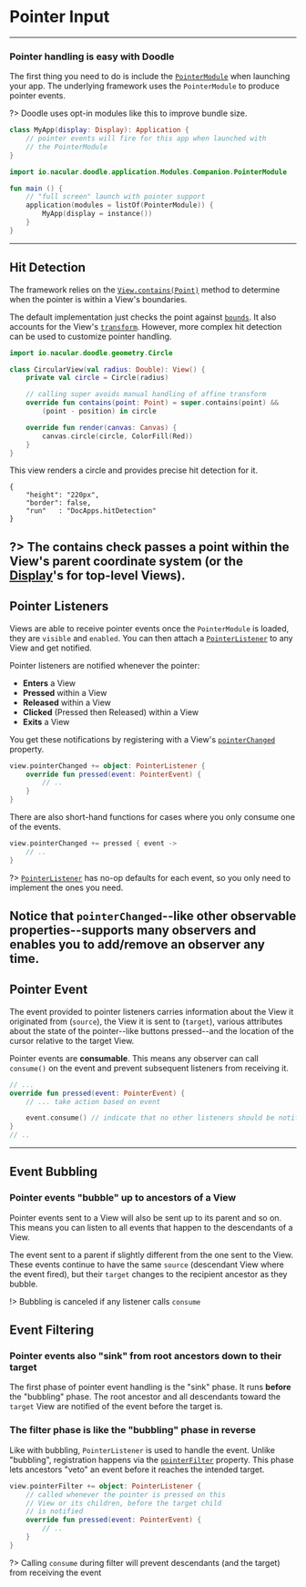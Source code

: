 # Pointer Input
---------------

### Pointer handling is easy with Doodle

The first thing you need to do is include the [`PointerModule`](https://github.com/nacular/doodle/blob/master/Browser/src/jsMain/kotlin/io/nacular/doodle/application/Modules.kt#L51)
when launching your app. The underlying framework uses the `PointerModule` to produce pointer events.

?> Doodle uses opt-in modules like this to improve bundle size.

```kotlin
class MyApp(display: Display): Application {
    // pointer events will fire for this app when launched with
    // the PointerModule
}
```
```kotlin
import io.nacular.doodle.application.Modules.Companion.PointerModule

fun main () {
    // "full screen" launch with pointer support
    application(modules = listOf(PointerModule)) {
        MyApp(display = instance())
    }
}
```
---
## Hit Detection

The framework relies on the [`View.contains(Point)`](https://github.com/nacular/doodle/blob/master/Core/src/commonMain/kotlin/io/nacular/doodle/core/View.kt#L450)
method to determine when the pointer is within a View's boundaries.

The default implementation just checks the point against [`bounds`](https://github.com/nacular/doodle/blob/master/Core/src/commonMain/kotlin/io/nacular/doodle/core/View.kt#L108).
It also accounts for the View's [`transform`](https://github.com/nacular/doodle/blob/master/Core/src/commonMain/kotlin/io/nacular/doodle/core/View.kt#L142).
However, more complex hit detection can be used to customize pointer handling.

```kotlin
import io.nacular.doodle.geometry.Circle

class CircularView(val radius: Double): View() {
    private val circle = Circle(radius)

    // calling super avoids manual handling of affine transform
    override fun contains(point: Point) = super.contains(point) &&
        (point - position) in circle

    override fun render(canvas: Canvas) {
        canvas.circle(circle, ColorFill(Red))
    }
}
``` 
This view renders a circle and provides precise hit detection for it.

```doodle
{
    "height": "220px",
    "border": false,
    "run"   : "DocApps.hitDetection"
}
```

?> The contains check passes a point within the View's parent coordinate system (or the [**Display**](display.md?id=the-display-is-an-apps-root-container)'s for
top-level Views).
---
## Pointer Listeners

Views are able to receive pointer events once the `PointerModule` is loaded, they are `visible` and `enabled`. You can
then attach a [`PointerListener`](https://github.com/nacular/doodle/blob/master/Core/src/commonMain/kotlin/io/nacular/doodle/event/PointerListener.kt#L3)
to any View and get notified.

Pointer listeners are notified whenever the pointer:
- **Enters** a View
- **Pressed** within a View
- **Released** within a View
- **Clicked** (Pressed then Released) within a View
- **Exits** a View

You get these notifications by registering with a View's [`pointerChanged`](https://github.com/nacular/doodle/blob/master/Core/src/commonMain/kotlin/io/nacular/doodle/core/View.kt#L294)
property.

```kotlin
view.pointerChanged += object: PointerListener {
    override fun pressed(event: PointerEvent) {
        // ..
    }
}
```

There are also short-hand functions for cases where you only consume one of the events.

```kotlin
view.pointerChanged += pressed { event ->
    // ..
}
```

?> [`PointerListener`](https://github.com/nacular/doodle/blob/master/Core/src/commonMain/kotlin/io/nacular/doodle/event/PointerListener.kt#L3)
has no-op defaults for each event, so you only need to implement the ones you need.

Notice that `pointerChanged`--like other observable properties--supports many observers and enables you to add/remove
an observer any time.
---
## Pointer Event

The event provided to pointer listeners carries information about the View it originated from (`source`), the View it is sent to (`target`),
various attributes about the state of the pointer--like buttons pressed--and the location of the cursor relative to the target View.

Pointer events are **consumable**. This means any observer can call `consume()` on the event and prevent subsequent
listeners from receiving it.

```kotlin
// ...
override fun pressed(event: PointerEvent) {
    // ... take action based on event

    event.consume() // indicate that no other listeners should be notified
}
// ..
```
---
## Event Bubbling

### Pointer events "bubble" up to ancestors of a View

Pointer events sent to a View will also be sent up to its parent and so on. This means you can listen to all events that happen
to the descendants of a View.

The event sent to a parent if slightly different from the one sent to the View. These events continue to have the same `source`
(descendant View where the event fired), but their `target` changes to the recipient ancestor as they bubble.

!> Bubbling is canceled if any listener calls `consume`

## Event Filtering

### Pointer events also "sink" from root ancestors down to their target

The first phase of pointer event handling is the "sink" phase. It runs **before** the "bubbling" phase. The root ancestor and all
descendants toward the `target` View are notified of the event before the target is.

### The filter phase is like the "bubbling" phase in reverse

Like with bubbling, `PointerListener` is used to handle the event. Unlike "bubbling", registration happens via the [`pointerFilter`](https://github.com/nacular/doodle/blob/master/Core/src/commonMain/kotlin/io/nacular/doodle/core/View.kt#L289)
property. This phase lets ancestors "veto" an event before it reaches the intended target.

```kotlin
view.pointerFilter += object: PointerListener {
    // called whenever the pointer is pressed on this
    // View or its children, before the target child
    // is notified
    override fun pressed(event: PointerEvent) {
        // ..
    }
}
```

?> Calling `consume` during filter will prevent descendants (and the target) from receiving the event